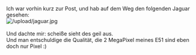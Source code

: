 <html><body><p>Ich war vorhin kurz zur Post, und hab auf dem Weg den folgenden Jaguar gesehen:<br>
<img src="/upload/jaguar.jpg" alt="/upload/jaguar.jpg"><br>
<br>
Und dachte mir: scheiße sieht des geil aus.<br>
Und man entschuldige die Qualität, die 2 MegaPixel meines E51 sind eben doch nur Pixel :)</p></body></html>